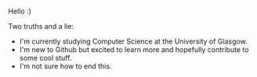 Hello :)

Two truths and a lie:
- I'm currently studying Computer Science at the University of Glasgow.
- I'm new to Github but excited to learn more and hopefully contribute to some cool stuff.
- I'm not sure how to end this.


<!--
**BUCKYTANNER/BUCKYTANNER** is a ✨ _special_ ✨ repository because its `README.md` (this file) appears on your GitHub profile.

Here are some ideas to get you started:

- 🔭 I’m currently working on ...
- 🌱 I’m currently learning ...
- 👯 I’m looking to collaborate on ...
- 🤔 I’m looking for help with ...
- 💬 Ask me about ...
- 📫 How to reach me: ...
- 😄 Pronouns: ...
- ⚡ Fun fact: ...
-->
